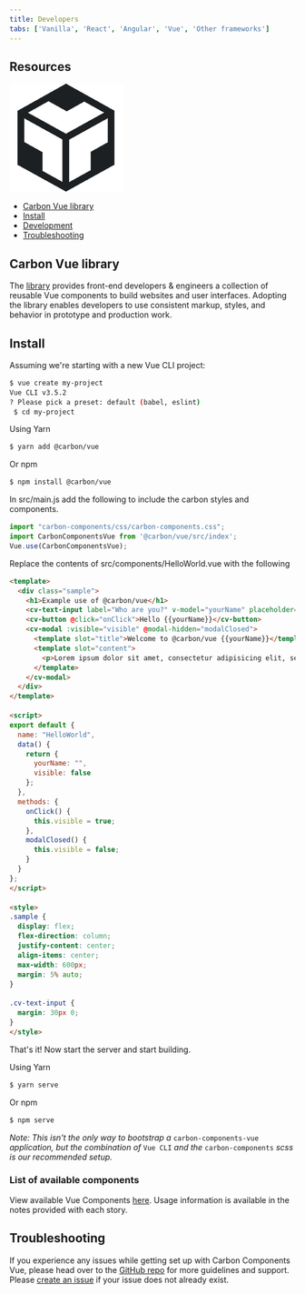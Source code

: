 ```yaml
---
title: Developers
tabs: ['Vanilla', 'React', 'Angular', 'Vue', 'Other frameworks']
---
```


## Resources

<grid-wrapper col_lg="8" flex="true" bleed="true">
<clickable-tile
    title="Try Vue components with CodeSandbox."
    href="https://codesandbox.io/s/5zk452o9jp"
    type="resource"
     >
    <img src="images/codesandbox.png" alt=""/>
</clickable-tile>
</grid-wrapper>


<anchor-links>
<ul>
    <li><a href="#carbon-vue-library">Carbon Vue library</a></li>
    <li><a href="#install">Install</a></li>
    <li><a href="#development">Development</a></li>
    <li><a href="#troubleshooting">Troubleshooting</a></li>

</ul>
</anchor-links>

## Carbon Vue library

The [library](http://vue.carbondesignsystem.com/) provides front-end developers & engineers a collection of reusable Vue components to build websites and user interfaces. Adopting the library enables developers to use consistent markup, styles, and behavior in prototype and production work.

## Install

Assuming we're starting with a new Vue CLI project:

```sh
$ vue create my-project
Vue CLI v3.5.2
? Please pick a preset: default (babel, eslint)
 $ cd my-project
```

Using Yarn
```sh
$ yarn add @carbon/vue
```
Or npm
```sh
$ npm install @carbon/vue
```

In src/main.js add the following to include the carbon styles and components.

```js
import "carbon-components/css/carbon-components.css";
import CarbonComponentsVue from '@carbon/vue/src/index';
Vue.use(CarbonComponentsVue);
```

Replace the contents of src/components/HelloWorld.vue with the following

```html
<template>
  <div class="sample">
    <h1>Example use of @carbon/vue</h1>
    <cv-text-input label="Who are you?" v-model="yourName" placeholder="your name"/>
    <cv-button @click="onClick">Hello {{yourName}}</cv-button>
    <cv-modal :visible="visible" @modal-hidden="modalClosed">
      <template slot="title">Welcome to @carbon/vue {{yourName}}</template>
      <template slot="content">
        <p>Lorem ipsum dolor sit amet, consectetur adipisicing elit, seed do eiusmod tempor incididunt ut labore et dolore magna aliqua. Ut enim ad minim veniam, quis nostrud exercitation ullamco laboris nisi ut aliquip ex ea commodo consequat.</p>
      </template>
    </cv-modal>
  </div>
</template>

<script>
export default {
  name: "HelloWorld",
  data() {
    return {
      yourName: "",
      visible: false
    };
  },
  methods: {
    onClick() {
      this.visible = true;
    },
    modalClosed() {
      this.visible = false;
    }
  }
};
</script>

<style>
.sample {
  display: flex;
  flex-direction: column;
  justify-content: center;
  align-items: center;
  max-width: 600px;
  margin: 5% auto;
}

.cv-text-input {
  margin: 30px 0;
}
</style>

```

That's it! Now start the server and start building.

Using Yarn
```sh
$ yarn serve
```
Or npm
```sh
$ npm serve
```

_Note: This isn't the only way to bootstrap a_ `carbon-components-vue` _application, but the combination of_ `Vue CLI` _and the_ `carbon-components` _scss is our recommended setup._

### List of available components

View available Vue Components [here](http://vue.carbondesignsystem.com). Usage information is available in the notes provided with each story.

## Troubleshooting

If you experience any issues while getting set up with Carbon Components Vue, please head over to the [GitHub repo](https://github.com/carbon-design-system/carbon-components-vue) for more guidelines and support. Please [create an issue](https://github.com/carbon-design-system/carbon-components-vue/issues) if your issue does not already exist.
